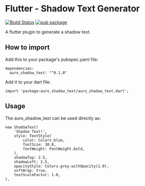# Flutter - Shadow Text Generator

[![Build Status](https://travis-ci.org/aurostudio/auro-shadow-text.svg?branch=master)](https://travis-ci.org/aurostudio/auro-shadow-text)
[![pub package](https://img.shields.io/pub/v/auro_shadow_text.svg)](https://pub.dartlang.org/packages/auro_shadow_text)

A flutter plugin to generate a shadow text.

## How to import

Add this to your package's pubspec.yaml file:
```
dependencies:
  auro_shadow_text: "^0.1.0"
```
Add it to your dart file:
```
import 'package:auro_shadow_text/auro_shadow_text.dart';
```
## Usage
The auro_shadow_text can be used directly as:

```
new ShadowText(
    'Shadow Text!',
    style: TextStyle(
        color: Colors.blue,
        fontSize: 30.0,
        fontWeight: FontWeight.bold,
    ),
    shadowTop: 2.5,
    shadowLeft: 2.5,
    opacityStyle: Colors.grey.withOpacity(1.0),
    softWrap: true,
    textScaleFactor: 1.0,
),
 ```